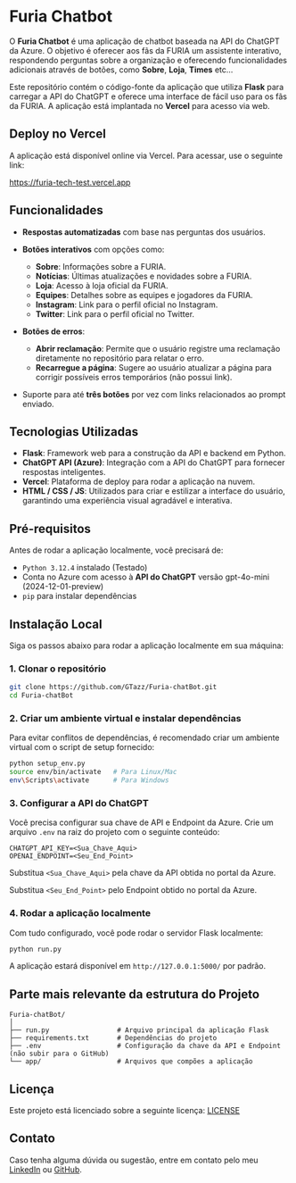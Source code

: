 # Furia Chatbot

O **Furia Chatbot** é uma aplicação de chatbot baseada na API do ChatGPT da Azure. O objetivo é oferecer aos fãs da FURIA um assistente interativo, respondendo perguntas sobre a organização e oferecendo funcionalidades adicionais através de botões, como **Sobre**, **Loja**, **Times** etc...

Este repositório contém o código-fonte da aplicação que utiliza **Flask** para carregar a API do ChatGPT e oferece uma interface de fácil uso para os fãs da FURIA. A aplicação está implantada no **Vercel** para acesso via web.

## Deploy no Vercel

A aplicação está disponível online via Vercel. Para acessar, use o seguinte link:

https://furia-tech-test.vercel.app

## Funcionalidades

* **Respostas automatizadas** com base nas perguntas dos usuários.
* **Botões interativos** com opções como:

  * **Sobre**: Informações sobre a FURIA.
  * **Notícias**: Últimas atualizações e novidades sobre a FURIA.
  * **Loja**: Acesso à loja oficial da FURIA.
  * **Equipes**: Detalhes sobre as equipes e jogadores da FURIA.
  * **Instagram**: Link para o perfil oficial no Instagram.
  * **Twitter**: Link para o perfil oficial no Twitter.

* **Botões de erros**:
  * **Abrir reclamação**: Permite que o usuário registre uma reclamação diretamente no repositório para relatar o erro.
  * **Recarregue a página**: Sugere ao usuário atualizar a página para corrigir possíveis erros temporários (não possui link).

* Suporte para até **três botões** por vez com links relacionados ao prompt enviado.

## Tecnologias Utilizadas

* **Flask**: Framework web para a construção da API e backend em Python.
* **ChatGPT API (Azure)**: Integração com a API do ChatGPT para fornecer respostas inteligentes.
* **Vercel**: Plataforma de deploy para rodar a aplicação na nuvem.
* **HTML / CSS / JS**: Utilizados para criar e estilizar a interface do usuário, garantindo uma experiência visual agradável e interativa.


## Pré-requisitos

Antes de rodar a aplicação localmente, você precisará de:

* `Python 3.12.4` instalado (Testado)
* Conta no Azure com acesso à **API do ChatGPT** versão gpt-4o-mini (2024-12-01-preview)
* `pip` para instalar dependências

## Instalação Local

Siga os passos abaixo para rodar a aplicação localmente em sua máquina:

### 1. Clonar o repositório

```bash
git clone https://github.com/GTazz/Furia-chatBot.git
cd Furia-chatBot
```

### 2. Criar um ambiente virtual e instalar dependências

Para evitar conflitos de dependências, é recomendado criar um ambiente virtual com o script de setup fornecido:

```bash
python setup_env.py
source env/bin/activate   # Para Linux/Mac
env\Scripts\activate      # Para Windows
```

### 3. Configurar a API do ChatGPT

Você precisa configurar sua chave de API e Endpoint da Azure. Crie um arquivo `.env` na raiz do projeto com o seguinte conteúdo:

```
CHATGPT_API_KEY=<Sua_Chave_Aqui>
OPENAI_ENDPOINT=<Seu_End_Point>
```

Substitua `<Sua_Chave_Aqui>` pela chave da API obtida no portal da Azure.

Substitua `<Seu_End_Point>` pelo Endpoint obtido no portal da Azure.

### 4. Rodar a aplicação localmente

Com tudo configurado, você pode rodar o servidor Flask localmente:

```bash
python run.py
```

A aplicação estará disponível em `http://127.0.0.1:5000/` por padrão.

## Parte mais relevante da estrutura do Projeto

```
Furia-chatBot/
│
├── run.py                 # Arquivo principal da aplicação Flask
├── requirements.txt       # Dependências do projeto
├── .env                   # Configuração da chave da API e Endpoint (não subir para o GitHub)
└── app/                   # Arquivos que compões a aplicação

```

## Licença

Este projeto está licenciado sobre a seguinte licença: [LICENSE](LICENSE.md)

## Contato

Caso tenha alguma dúvida ou sugestão, entre em contato pelo meu [LinkedIn](https://www.linkedin.com/in/gabriel-tazz) ou [GitHub](https://github.com/GTazz).
